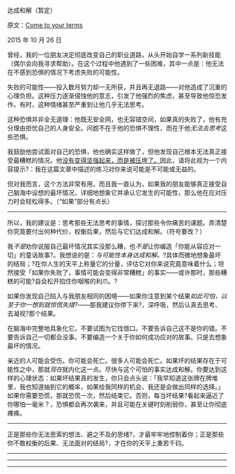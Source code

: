 达成和解（暂定）

原文：[Come to your terms](https://mindingourway.com/come-to-your-terms/)

2015 年 10 月 26 日

曾经，我的一位朋友决定彻底改变自己的职业道路，从头开始自学一系列新技能（偶尔会向我寻求帮助）。在这个过程中他遇到了一些困难，其中一点是：他无法在不感到恐惧的情况下考虑失败的可能性。

失败的可能性——投入数月努力却一无所获，并且再无退路——对他造成了沉重的心理负担。这种压力逐渐侵蚀他的意志，引发了他强烈的焦虑，甚至导致他惊恐发作。有时，这种情绪甚至严重到让他几乎无法思考。

这种恐惧并非全无道理：他既无安全网，也无容错空间，如果真的失败了，他有充分理由担忧自己的人身安全。问题不在于他的恐惧不理性，而在于他*无法去思考*这些恐惧。

我鼓励他尝试面对自己的恐惧，他也确实这样做了，但他发现自己根本无法真正接受最糟糕的情况。他[没有变得坚强起来，而是被压垮了。](https://mindingourway.com/being-unable-to-despair/)因此，请将此视为一个内容提示?：我在这篇文章中描述的练习对你来说可能是不可能或无益的。

但对我而言，这个方法非常有用，而且我一直认为，如果我的朋友能够真正接受自己脑海中设想的最坏情况，详细地想象它并承认它发生的可能性，那么他在应对压力时会轻松得多。（“如果”部分有点长）

------

所以，我的建议是：思考那些无法思考的事情，探讨那些令你痛苦的课题。弄清楚你究竟要付出何种代价，权衡后果，然后与它们达成和解。（符号要改？）

我*不是*劝你说服自己最坏情况其实没那么糟，也*不是*让你编造「你能从容应对一切」的童话故事?。我想说的是：*与可能性本身达成和解。*?具体而微地想象最坏的结局；?在你人生的天平上称量它的分量，评估它对你来说究竟意味着什么；坦然接受「如果你失败了，事情可能会变得非常糟糕」的事实——或许那时，那些糟糕的可能?自会松开掐住你咽喉的利爪。?

如果你发现自己陷入与我朋友相同的困境——如果你注意到某个结果*如此可怕，以至于你一想到就惊慌失措?*——那我建议你停下来?，深呼吸，然后认真去思考、去凝视?那个结果。

 在脑海中完整地具象化它。不要试图为它找借口。不要告诉自己这不是你的错。不要告诉自己一切都会没事。不要编造一个关于你如何成功应对的故事。只是去想象最坏的情况。

亲近的人可能会受伤。你可能会死亡。很多人可能会死亡。如果坏的结果存在于可能性之中，那就*现在*就内化这一点。尽快与这个可怕的事实达成和解。你要达到这样的心理状态：如果坏结果真的发生，你只会点头说：「我早知道这张牌在牌堆里，我也知道抽到它的概率，如果给我同样的机会，我还是会做出同样的选择。」如果你需要恐慌，那就恐慌一次，然后结束它。否则，每当坏结果?看起来逼近了你哪怕一毫米？，恐惧都会再次袭来，并且可能在关键时刻削弱你，甚至让你彻底瘫痪。

------

正是那些你无法思索的想法、避之不及的思绪?，才最牢牢地控制着你；正是那些你不敢权衡的后果、无法面对的结局?，才在你的天平上重若千钧。

------

------

------